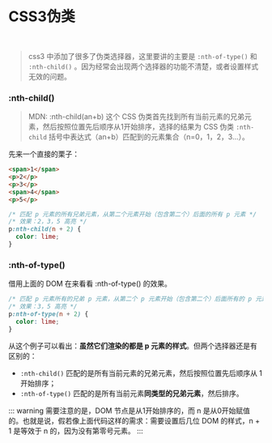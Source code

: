 # CSS3伪类
<br />

> css3 中添加了很多了伪类选择器，这里要讲的主要是 `:nth-of-type()` 和 `:nth-child()` 。因为经常会出现两个选择器的功能不清楚，或者设置样式无效的问题。

### :nth-child()

> MDN: :nth-child(an+b) 这个 CSS 伪类首先找到所有当前元素的兄弟元素，然后按照位置先后顺序从1开始排序，选择的结果为 CSS 伪类 `:nth-child` 括号中表达式（an+b）匹配到的元素集合（n=0，1，2，3...）。

先来一个直接的栗子：

``` html
<span>1</span>
<p>2</p>
<p>3</p>
<span>4</span>
<p>5</p>
```
 
``` css
/* 匹配 p 元素的所有兄弟元素，从第二个元素开始（包含第二个）后面的所有 p 元素 */
/* 效果：2，3，5 高亮 */
p:nth-child(n + 2) {
  color: lime;
}
```


### :nth-of-type()

借用上面的 DOM 在来看看 :nth-of-type() 的效果。

``` css
/* 匹配 p 元素所有的兄弟 p 元素，从第二个 p 元素开始（包含第二个）后面所有的 p 元素 */
/* 效果：3，5 高亮 */
p:nth-of-type(n + 2) {
  color: lime;
}
```

从这个例子可以看出：**虽然它们渲染的都是 p 元素的样式**。但两个选择器还是有区别的：

+ `:nth-child()` 匹配的是所有当前元素的兄弟元素，然后按照位置先后顺序从 1 开始排序；
+ `:nth-of-type()` 匹配的是所有当前元素**同类型的兄弟元素**，然后排序。 

::: warning
需要注意的是，DOM 节点是从1开始排序的，而 n 是从0开始赋值的。也就是说，假若像上面代码这样的需求：需要设置后几位 DOM 的样式，n + 1 是等效于 n 的，因为没有第零号元素。
:::





<Vssue :title="$title" />
